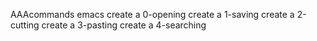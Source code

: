 AAAcommands emacs
create a 0-opening
create a 1-saving
create a 2-cutting
create a 3-pasting
create a 4-searching